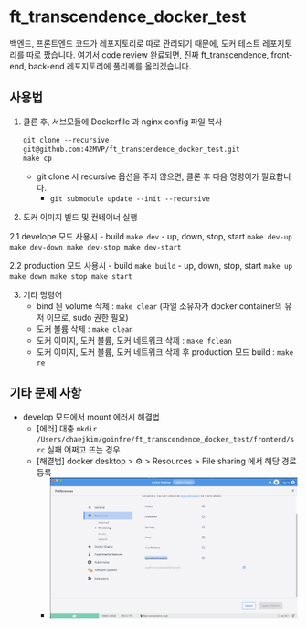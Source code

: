 # ft_transcendence_docker_test
백엔드, 프론트엔드 코드가 레포지토리로 따로 관리되기 때문에, 도커 테스트 레포지토리를 따로 팠습니다.
여기서 code review 완료되면, 진짜 ft_transcendence, front-end, back-end 레포지토리에 풀리퀘를 올리겠습니다.

## 사용법

1. 클론 후, 서브모듈에 Dockerfile 과 nginx config 파일 복사
	```
	git clone --recursive git@github.com:42MVP/ft_transcendence_docker_test.git
	make cp
	```

	- git clone 시 recursive 옵션을 주지 않으면, 클론 후 다음 명령어가 필요합니다.
		- `git submodule update --init --recursive`


2. 도커 이미지 빌드 및 컨테이너 실행

2.1 develope 모드 사용시
	- build
		```
		make dev
		```
	- up, down, stop, start
		```
		make dev-up
		make dev-down
		make dev-stop
		make dev-start
		```

2.2 production 모드 사용시
	- build
		```
		make build
		```
	- up, down, stop, start
		```
		make up
		make down
		make stop
		make start
		```

3. 기타 명령어
	- bind 된 volume 삭제 : `make clear` (파일 소유자가 docker container의 유저 이므로, sudo 권한 필요)
	- 도커 볼륨 삭제 : `make clean`
	- 도커 이미지, 도커 볼륨, 도커 네트워크 삭제 : `make fclean`
	- 도커 이미지, 도커 볼륨, 도커 네트워크 삭제 후 production 모드 build : `make re`

## 기타 문제 사항

- develop 모드에서 mount 에러시 해결법
	- [에러] 대충 `mkdir /Users/chaejkim/goinfre/ft_transcendence_docker_test/frontend/src` 실패 어쩌고 뜨는 경우
	- [해결법] docker desktop > ⚙️ > Resources > File sharing 에서 해당 경로 등록
		- ![File sharing 경로 추가](./image/docker_desktop_file_sharing.png)